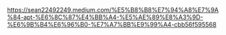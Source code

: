https://sean22492249.medium.com/%E5%B8%B8%E7%94%A8%E7%9A%84-apt-%E6%8C%87%E4%BB%A4-%E5%AE%89%E8%A3%9D-%E6%9B%B4%E6%96%B0-%E7%A7%BB%E9%99%A4-cbb56f595568